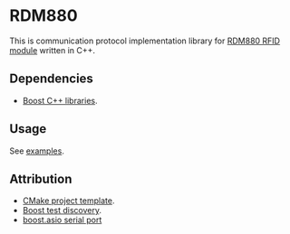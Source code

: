 # RDM880

This is communication protocol implementation library for
[RDM880 RFID module](http://www.seeedstudio.com/wiki/13.56Mhz_RFID_module_-_IOS/IEC_14443_type_a)
written in C++.

## Dependencies

- [Boost C++ libraries](https://www.boost.org/).

## Usage

See [examples](examples).

## Attribution

- [CMake project template](https://github.com/pananton/cpp-lib-template).
- [Boost test discovery](https://github.com/Bagira80/cmake-modules).
- [boost.asio serial port](https://github.com/fedetft/serial-port)
